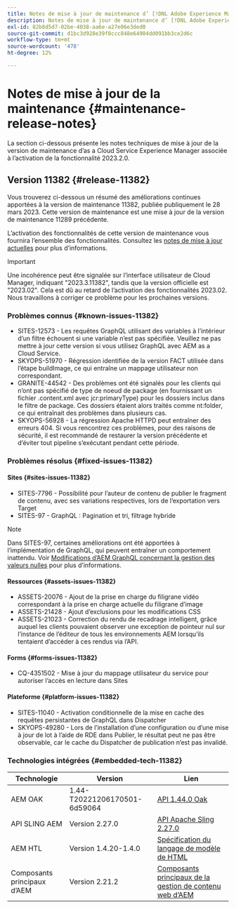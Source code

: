 ```yaml
---
title: Notes de mise à jour de maintenance d’ [!DNL Adobe Experience Manager] as a Cloud Service associé à l’activation de la fonctionnalité 2023.2.0.
description: Notes de mise à jour de maintenance d’ [!DNL Adobe Experience Manager] as a Cloud Service associé à l’activation de la fonctionnalité 2023.2.0.
exl-id: 82b8d5d7-02be-4038-aa6e-a27e06e3ded0
source-git-commit: d1bc3d928e39f8ccc848e64904dd091bb3ce2d6c
workflow-type: tm+mt
source-wordcount: '478'
ht-degree: 12%

---
```


# Notes de mise à jour de la maintenance {#maintenance-release-notes}

La section ci-dessous présente les notes techniques de mise à jour de la version de maintenance d’as a Cloud Service Experience Manager associée à l’activation de la fonctionnalité 2023.2.0.

## Version 11382 {#release-11382}

Vous trouverez ci-dessous un résumé des améliorations continues apportées à la version de maintenance 11382, publiée publiquement le 28 mars 2023. Cette version de maintenance est une mise à jour de la version de maintenance 11289 précédente.

L’activation des fonctionnalités de cette version de maintenance vous fournira l’ensemble des fonctionnalités. Consultez les [notes de mise à jour actuelles](/help/release-notes/release-notes-cloud/release-notes-current.md) pour plus d’informations.

>[!IMPORTANT]
>
> Une incohérence peut être signalée sur l’interface utilisateur de Cloud Manager, indiquant &quot;2023.3.11382&quot;, tandis que la version officielle est &quot;2023.02&quot;. Cela est dû au retard de l’activation des fonctionnalités 2023.02.
> Nous travaillons à corriger ce problème pour les prochaines versions.

### Problèmes connus {#known-issues-11382}

- SITES-12573 - Les requêtes GraphQL utilisant des variables à l’intérieur d’un filtre échouent si une variable n’est pas spécifiée. Veuillez ne pas mettre à jour cette version si vous utilisez GraphQL avec AEM as a Cloud Service.
- SKYOPS-51970 - Régression identifiée de la version FACT utilisée dans l’étape buildImage, ce qui entraîne un mappage utilisateur non correspondant.
- GRANITE-44542 - Des problèmes ont été signalés pour les clients qui n’ont pas spécifié de type de noeud de package (en fournissant un fichier .content.xml avec jcr:primaryType) pour les dossiers inclus dans le filtre de package. Ces dossiers étaient alors traités comme nt:folder, ce qui entraînait des problèmes dans plusieurs cas.
- SKYOPS-56928 - La régression Apache HTTPD peut entraîner des erreurs 404. Si vous rencontrez ces problèmes, pour des raisons de sécurité, il est recommandé de restaurer la version précédente et d’éviter tout pipeline s’exécutant pendant cette période.

### Problèmes résolus {#fixed-issues-11382}

#### Sites {#sites-issues-11382}

- SITES-7796 - Possibilité pour l’auteur de contenu de publier le fragment de contenu, avec ses variations respectives, lors de l’exportation vers Target
- SITES-97 - GraphQL : Pagination et tri, filtrage hybride

>[!NOTE]
>
> Dans SITES-97, certaines améliorations ont été apportées à l’implémentation de GraphQL, qui peuvent entraîner un comportement inattendu. Voir [Modifications d’AEM GraphQL concernant la gestion des valeurs nulles](https://experienceleague.adobe.com/docs/experience-cloud-kcs/kbarticles/KA-21792.html?lang=fr) pour plus d’informations.

#### Ressources {#assets-issues-11382}

- ASSETS-20076 - Ajout de la prise en charge du filigrane vidéo correspondant à la prise en charge actuelle du filigrane d’image
- ASSETS-21428 - Ajout d’exclusions pour les modifications CSS
- ASSETS-21023 - Correction du rendu de recadrage intelligent, grâce auquel les clients pouvaient observer une exception de pointeur nul sur l’instance de l’éditeur de tous les environnements AEM lorsqu’ils tentaient d’accéder à ces rendus via l’API.

#### Forms {#forms-issues-11382}

- CQ-4351502 - Mise à jour du mappage utilisateur du service pour autoriser l’accès en lecture dans Sites

#### Plateforme {#platform-issues-11382}

- SITES-11040 - Activation conditionnelle de la mise en cache des requêtes persistantes de GraphQL dans Dispatcher
- SKYOPS-49280 - Lors de l’installation d’une configuration ou d’une mise à jour de lot à l’aide de RDE dans Publier, le résultat peut ne pas être observable, car le cache du Dispatcher de publication n’est pas invalidé.

### Technologies intégrées {#embedded-tech-11382}

| Technologie | Version | Lien |
|---|---|---|
| AEM OAK | 1.44-T20221206170501-6d59064 | [API 1.44.0 Oak](https://www.javadoc.io/doc/org.apache.jackrabbit/oak-api/1.44.0/index.html) |
| API SLING AEM | Version 2.27.0 | [API Apache Sling 2.27.0](https://www.javadoc.io/doc/org.apache.sling/org.apache.sling.api/latest/index.html) |
| AEM HTL | Version 1.4.20-1.4.0 | [Spécification du langage de modèle de HTML](https://github.com/adobe/htl-spec) |
| Composants principaux d’AEM | Version 2.21.2 | [Composants principaux de la gestion de contenu web d’AEM](https://github.com/adobe/aem-core-wcm-components) |
